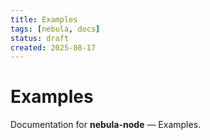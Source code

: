 ```yaml
---
title: Examples
tags: [nebula, docs]
status: draft
created: 2025-08-17
---
```


# Examples

Documentation for **nebula-node** — Examples.
